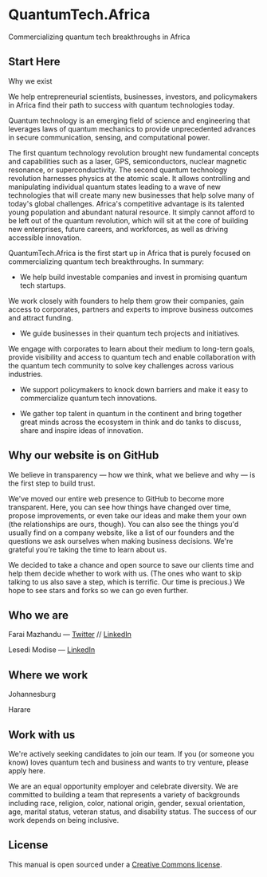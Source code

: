 # QuantumTech.Africa

Commercializing quantum tech breakthroughs in Africa

## Start Here

Why we exist

We help entrepreneurial scientists, businesses, investors, and policymakers in Africa find their path to success with quantum technologies today.

Quantum technology is an emerging field of science and engineering that leverages laws of quantum mechanics to provide unprecedented advances in secure communication, sensing, and computational power.

The first quantum technology revolution brought new fundamental concepts and capabilities such as a laser, GPS, semiconductors, nuclear magnetic resonance, or superconductivity. The second quantum technology revolution harnesses physics at the atomic scale. It allows controlling and manipulating individual quantum states leading to a wave of new technologies that will create many new businesses that help solve many of today's global challenges.  Africa's competitive advantage is its talented young population and abundant natural resource. It simply cannot afford to be left out of the quantum revolution, which will sit at the core of building new enterprises, future careers, and workforces, as well as driving accessible innovation.

QuantumTech.Africa is the first start up in Africa that is purely focused on commercializing quantum tech breakthroughs. In summary:

- We help build investable companies and invest in promising quantum tech startups. 

We work closely with founders to help them grow their companies, gain access to corporates, partners and experts to improve business outcomes and attract funding.

- We guide businesses in their quantum tech projects and initiatives.

We engage with corporates to learn about their medium to long-tern goals, provide visibility and access to quantum tech and enable collaboration with the quantum tech community to solve key challenges across various industries.

- We support policymakers to knock down barriers and make it easy to commercialize quantum tech innovations.

- We gather top talent in quantum in the continent and bring together great minds across the ecosystem in think and do tanks to discuss, share and inspire ideas of innovation.

## Why our website is on GitHub

We believe in transparency — how we think, what we believe and why — is the first step to build trust.

We've moved our entire web presence to GitHub to become more transparent. Here, you can see how things have changed over time, propose improvements, or even take our ideas and make them your own (the relationships are ours, though). You can also see the things you'd usually find on a company website, like a list of our founders and the questions we ask ourselves when making business decisions. We're grateful you're taking the time to learn about us.

We decided to take a chance and open source to save our clients time and help them decide whether to work with us. (The ones who want to skip talking to us also save a step, which is terrific. Our time is precious.) We hope to see stars and forks so we can go even further.

## Who we are

Farai Mazhandu — [Twitter](https://twitter.com/FaraiMazhandu) // [LinkedIn](https://www.linkedin.com/in/farai-mazhandu-83b5271b/)

Lesedi Modise — [LinkedIn](https://www.linkedin.com/in/lesedi-modise-10288b73/)

## Where we work

Johannesburg

Harare

## Work with us

We're actively seeking candidates to join our team. If you (or someone you know) loves quantum tech and business and wants to try venture, please apply here.

We are an equal opportunity employer and celebrate diversity. We are committed to building a team that represents a variety of backgrounds including race, religion, color, national origin, gender, sexual orientation, age, marital status, veteran status, and disability status. The success of our work depends on being inclusive.

## License

This manual is open sourced under a [Creative Commons license](https://creativecommons.org/licenses/by/3.0/deed.en_US).


